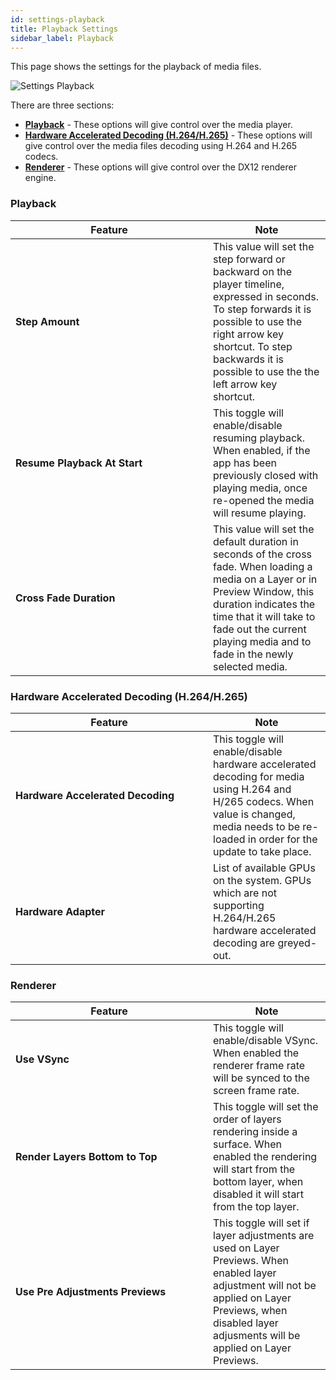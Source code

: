 ```yaml
---
id: settings-playback
title: Playback Settings
sidebar_label: Playback
---
```


This page shows the settings for the playback of media files.

![Settings Playback](/prismdocs/images/player-settings-playback.png)


There are three sections:
- **[Playback](#playback)** - These options will give control over the media player.
- **[Hardware Accelerated Decoding (H.264/H.265)](#hardware-accelerated-decoding-h264h265)** - These options will give control over the media files decoding using H.264 and H.265 codecs.
- **[Renderer](#renderer)** - These options will give control over the DX12 renderer engine.


### Playback

<table>
    <thead>
        <tr>
            <th width="300">Feature</th>
            <th>Note</th>
        </tr>
    </thead>
    <tbody>
        <tr>
            <td><b>Step Amount</b></td>
            <td>This value will set the step forward or backward on the player timeline, expressed in seconds. To step forwards it is possible to use the right arrow key shortcut. To step backwards it is possible to use the the left arrow key shortcut.
            </td>
        </tr>
        <tr>
            <td><b>Resume Playback At Start</b></td>
            <td>This toggle will enable/disable resuming playback. When enabled, if the app has been previously closed with playing media, once re-opened the media will resume playing.
            </td>
        </tr>
        <tr style={{display: (`player` === 'prism' || `player` === 'zero') ? '' : 'none'}}>
            <td><b>Cross Fade Duration</b></td>
            <td>This value will set the default duration in seconds of the cross fade. When loading a media on a Layer or in Preview Window, this duration indicates the time that it will take to fade out the current playing media and to fade in the newly selected media.
            </td>
        </tr>
    </tbody>
</table>

### Hardware Accelerated Decoding (H.264/H.265)

<table>
    <thead>
        <tr>
            <th width="300">Feature</th>
            <th>Note</th>
        </tr>
    </thead>
    <tbody>
        <tr>
            <td><b>Hardware Accelerated Decoding</b></td>
            <td>This toggle will enable/disable hardware accelerated decoding for media using H.264 and H/265 codecs. When value is changed, media needs to be re-loaded in order for the update to take place.
            </td>
        </tr>
        <tr>
            <td><b>Hardware Adapter</b></td>
            <td>List of available GPUs on the system. GPUs which are not supporting H.264/H.265 hardware accelerated decoding are greyed-out.
            </td>
        </tr>
    </tbody>
</table>

<div style={{display: (`player` === 'prism' || `player` === 'zero') ? 'inline-block' : 'none'}}>

### Renderer

<table>
    <thead>
        <tr>
            <th width="300">Feature</th>
            <th>Note</th>
        </tr>
    </thead>
    <tbody>
        <tr>
            <td><b>Use VSync</b></td>
            <td>This toggle will enable/disable VSync. When enabled the renderer frame rate will be synced to the screen frame rate.
            </td>
        </tr>
        <tr style={{display: (`player` === 'prism') ? '' : 'none'}}>
            <td><b>Render Layers Bottom to Top</b></td>
            <td>This toggle will set the order of layers rendering inside a surface. When enabled the rendering will start from the bottom layer, when disabled it will start from the top layer.
            </td>
        </tr>
        <tr>
            <td><b>Use Pre Adjustments Previews</b></td>
            <td>This toggle will set if layer adjustments are used on Layer Previews. When enabled layer adjustment will not be applied on Layer Previews, when disabled layer adjusments will be applied on Layer Previews.
            </td>
        </tr>
    </tbody>
</table>


</div>